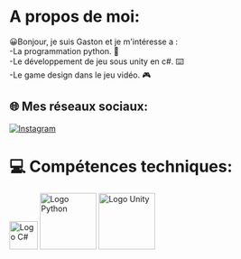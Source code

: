 # A propos de moi:
😀Bonjour, je suis Gaston et je m'intéresse a :<br>
-La programmation python. 🐍<br>
-Le développement de jeu sous unity en c#. ⌨️<br>
-Le game design dans le jeu vidéo. 🎮

## 🌐 Mes réseaux sociaux:
[![Instagram](https://img.shields.io/badge/Instagram-%23E4405F.svg?logo=Instagram&logoColor=white)](https://instagram.com/tongas_unity) 

# 💻 Compétences techniques:
<img src="https://upload.wikimedia.org/wikipedia/commons/b/bd/Logo_C_sharp.svg" alt="Logo C#" width="50"/>
<img src="https://www.python.org/static/community_logos/python-logo.png" alt="Logo Python" width="100"/>
<img src="https://www.startpage.com/av/proxy-image?piurl=https%3A%2F%2Flogos-world.net%2Fwp-content%2Fuploads%2F2023%2F01%2FUnity-Emblem.png&sp=1740846837Tfd4e987875ec92f817a70889ce1cfc7f8d3c897a69d82184e2c90e9285073a4d" alt="Logo Unity" width="100"/>
